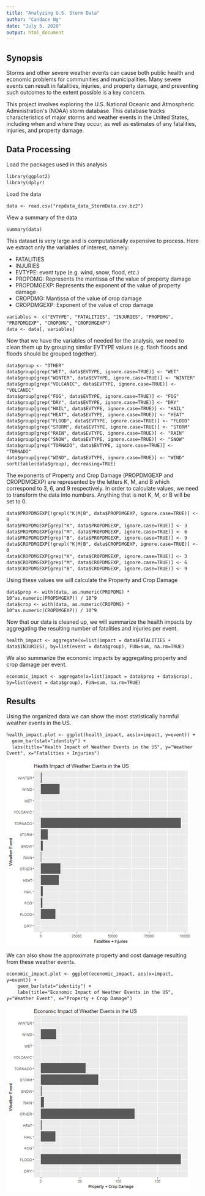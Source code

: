 ```yaml
---
title: "Analyzing U.S. Storm Data"
author: "Candace Ng"
date: "July 5, 2020"
output: html_document
---
```


## Synopsis

Storms and other severe weather events can cause both public health and economic problems for communities and municipalities. Many severe events can result in fatalities, injuries, and property damage, and preventing such outcomes to the extent possible is a key concern.

This project involves exploring the U.S. National Oceanic and Atmospheric Administration's (NOAA) storm database. This database tracks characteristics of major storms and weather events in the United States, including when and where they occur, as well as estimates of any fatalities, injuries, and property damage.


## Data Processing

Load the packages used in this analysis
```{r}
library(ggplot2)
library(dplyr)
```
Load the data 
```{r}
data <- read.csv("repdata_data_StormData.csv.bz2")
```
View a summary of the data
```{r}
summary(data)
```

This dataset is very large and is computationally expensive to process. Here we extract only the variables of interest, namely:

* FATALITIES
* INJURIES
* EVTYPE: event type (e.g. wind, snow, flood, etc.)
* PROPDMG: Represents the mantissa of the value of property damage
* PROPDMGEXP: Represents the exponent of the value of property damage
* CROPDMG: Mantissa of the value of crop damage
* CROPDMGEXP: Exponent of the value of crop damage

```{r}
variables <- c("EVTYPE", "FATALITIES", "INJURIES", "PROPDMG", "PROPDMGEXP", "CROPDMG", "CROPDMGEXP")
data <- data[, variables]
```

Now that we have the variables of needed for the analysis, we need to clean them up by grouping similar EVTYPE values (e.g. flash floods and floods should be grouped together).
```{r}
data$group <- "OTHER"
data$group[grep("WET", data$EVTYPE, ignore.case=TRUE)] <- "WET"
data$group[grep("WINTER", data$EVTYPE, ignore.case=TRUE)] <- "WINTER"
data$group[grep("VOLCANIC", data$EVTYPE, ignore.case=TRUE)] <- "VOLCANIC"
data$group[grep("FOG", data$EVTYPE, ignore.case=TRUE)] <- "FOG"
data$group[grep("DRY", data$EVTYPE, ignore.case=TRUE)] <- "DRY"
data$group[grep("HAIL", data$EVTYPE, ignore.case=TRUE)] <- "HAIL"
data$group[grep("HEAT", data$EVTYPE, ignore.case=TRUE)] <- "HEAT"
data$group[grep("FLOOD", data$EVTYPE, ignore.case=TRUE)] <- "FLOOD"
data$group[grep("STORM", data$EVTYPE, ignore.case=TRUE)] <- "STORM"
data$group[grep("RAIN", data$EVTYPE, ignore.case=TRUE)] <- "RAIN"
data$group[grep("SNOW", data$EVTYPE, ignore.case=TRUE)] <- "SNOW"
data$group[grep("TORNADO", data$EVTYPE, ignore.case=TRUE)] <- "TORNADO"
data$group[grep("WIND", data$EVTYPE, ignore.case=TRUE)] <- "WIND"
sort(table(data$group), decreasing=TRUE)
```

The exponents of Property and Crop Damage (PROPDMGEXP and CROPDMGEXP) are represented by the letters K, M, and B which correspond to 3, 6, and 9 respectively. In order to calculate values, we need to transform the data into numbers. Anything that is not K, M, or B will be set to 0.
```{r}
data$PROPDMGEXP[!grepl("K|M|B", data$PROPDMGEXP, ignore.case=TRUE)] <- 0
data$PROPDMGEXP[grep("K", data$PROPDMGEXP, ignore.case=TRUE)] <- 3
data$PROPDMGEXP[grep("M", data$PROPDMGEXP, ignore.case=TRUE)] <- 6
data$PROPDMGEXP[grep("B", data$PROPDMGEXP, ignore.case=TRUE)] <- 9
data$CROPDMGEXP[!grepl("K|M|B", data$CROPDMGEXP, ignore.case=TRUE)] <- 0
data$CROPDMGEXP[grep("K", data$CROPDMGEXP, ignore.case=TRUE)] <- 3
data$CROPDMGEXP[grep("M", data$CROPDMGEXP, ignore.case=TRUE)] <- 6
data$CROPDMGEXP[grep("B", data$CROPDMGEXP, ignore.case=TRUE)] <- 9
```

Using these values we will calculate the Property and Crop Damage
```{r}
data$prop <- with(data, as.numeric(PROPDMG) * 10^as.numeric(PROPDMGEXP)) / 10^9
data$crop <- with(data, as.numeric(CROPDMG) * 10^as.numeric(CROPDMGEXP)) / 10^9
```

Now that our data is cleaned up, we will summarize the health impacts by aggregating the resulting number of fatalities and injuries per event. 
```{r}
health_impact <- aggregate(x=list(impact = data$FATALITIES + data$INJURIES), by=list(event = data$group), FUN=sum, na.rm=TRUE)
```
We also summarize the economic impacts by aggregating property and crop damage per event.
```{r}
economic_impact <- aggregate(x=list(impact = data$prop + data$crop), by=list(event = data$group), FUN=sum, na.rm=TRUE)
```


## Results

Using the organized data we can show the most statistically harmful weather events in the US. 
```{r}
health_impact.plot <- ggplot(health_impact, aes(x=impact, y=event)) +
  geom_bar(stat="identity") + 
  labs(title="Health Impact of Weather Events in the US", y="Weather Event", x="Fatalities + Injuries")

```
![](figures/fig1.png)<!-- -->

We can also show the approximate property and cost damage resulting from these weather events. 

```{r}
economic_impact.plot <- ggplot(economic_impact, aes(x=impact, y=event)) +
    geom_bar(stat="identity") + 
    labs(title="Economic Impact of Weather Events in the US", y="Weather Event", x="Property + Crop Damage")
```
![](figures/fig2.png)<!-- -->

